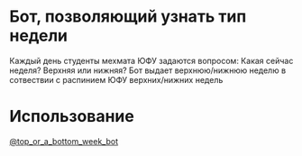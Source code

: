 # Бот, позволяющий узнать тип недели

Каждый день студенты мехмата ЮФУ задаются вопросом: Какая сейчас неделя? Верхняя или нижняя?
Бот выдает верхнюю/нижнюю неделю в сотвествии с распинием ЮФУ верхних/нижних недель 

# Использование
[@top_or_a_bottom_week_bot](https://t.me/top_or_a_bottom_week_bot)

